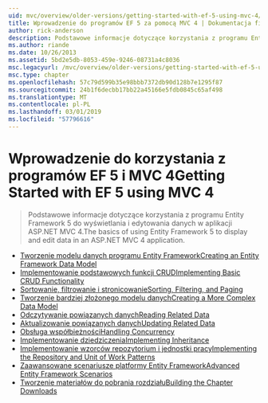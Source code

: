 ```yaml
---
uid: mvc/overview/older-versions/getting-started-with-ef-5-using-mvc-4/index
title: Wprowadzenie do programów EF 5 za pomocą MVC 4 | Dokumentacja firmy Microsoft
author: rick-anderson
description: Podstawowe informacje dotyczące korzystania z programu Entity Framework 5 do wyświetlania i edytowania danych w aplikacji ASP.NET MVC 4.
ms.author: riande
ms.date: 10/26/2013
ms.assetid: 5bd2e5db-8053-459e-9246-08731a4c8036
msc.legacyurl: /mvc/overview/older-versions/getting-started-with-ef-5-using-mvc-4
msc.type: chapter
ms.openlocfilehash: 57c79d599b35e98bbb7372db90d128b7e1295f87
ms.sourcegitcommit: 24b1f6decbb17bb22a45166e5fdb0845c65af498
ms.translationtype: MT
ms.contentlocale: pl-PL
ms.lasthandoff: 03/01/2019
ms.locfileid: "57796616"
---
```

<a name="getting-started-with-ef-5-using-mvc-4"></a><span data-ttu-id="47ed3-103">Wprowadzenie do korzystania z programów EF 5 i MVC 4</span><span class="sxs-lookup"><span data-stu-id="47ed3-103">Getting Started with EF 5 using MVC 4</span></span>
====================
> <span data-ttu-id="47ed3-104">Podstawowe informacje dotyczące korzystania z programu Entity Framework 5 do wyświetlania i edytowania danych w aplikacji ASP.NET MVC 4.</span><span class="sxs-lookup"><span data-stu-id="47ed3-104">The basics of using Entity Framework 5 to display and edit data in an ASP.NET MVC 4 application.</span></span>


- [<span data-ttu-id="47ed3-105">Tworzenie modelu danych programu Entity Framework</span><span class="sxs-lookup"><span data-stu-id="47ed3-105">Creating an Entity Framework Data Model</span></span>](creating-an-entity-framework-data-model-for-an-asp-net-mvc-application.md)
- [<span data-ttu-id="47ed3-106">Implementowanie podstawowych funkcji CRUD</span><span class="sxs-lookup"><span data-stu-id="47ed3-106">Implementing Basic CRUD Functionality</span></span>](implementing-basic-crud-functionality-with-the-entity-framework-in-asp-net-mvc-application.md)
- [<span data-ttu-id="47ed3-107">Sortowanie, filtrowanie i stronicowanie</span><span class="sxs-lookup"><span data-stu-id="47ed3-107">Sorting, Filtering, and Paging</span></span>](sorting-filtering-and-paging-with-the-entity-framework-in-an-asp-net-mvc-application.md)
- [<span data-ttu-id="47ed3-108">Tworzenie bardziej złożonego modelu danych</span><span class="sxs-lookup"><span data-stu-id="47ed3-108">Creating a More Complex Data Model</span></span>](creating-a-more-complex-data-model-for-an-asp-net-mvc-application.md)
- [<span data-ttu-id="47ed3-109">Odczytywanie powiązanych danych</span><span class="sxs-lookup"><span data-stu-id="47ed3-109">Reading Related Data</span></span>](reading-related-data-with-the-entity-framework-in-an-asp-net-mvc-application.md)
- [<span data-ttu-id="47ed3-110">Aktualizowanie powiązanych danych</span><span class="sxs-lookup"><span data-stu-id="47ed3-110">Updating Related Data</span></span>](updating-related-data-with-the-entity-framework-in-an-asp-net-mvc-application.md)
- [<span data-ttu-id="47ed3-111">Obsługa współbieżności</span><span class="sxs-lookup"><span data-stu-id="47ed3-111">Handling Concurrency</span></span>](handling-concurrency-with-the-entity-framework-in-an-asp-net-mvc-application.md)
- [<span data-ttu-id="47ed3-112">Implementowanie dziedziczenia</span><span class="sxs-lookup"><span data-stu-id="47ed3-112">Implementing Inheritance</span></span>](implementing-inheritance-with-the-entity-framework-in-an-asp-net-mvc-application.md)
- [<span data-ttu-id="47ed3-113">Implementowanie wzorców repozytorium i jednostki pracy</span><span class="sxs-lookup"><span data-stu-id="47ed3-113">Implementing the Repository and Unit of Work Patterns</span></span>](implementing-the-repository-and-unit-of-work-patterns-in-an-asp-net-mvc-application.md)
- [<span data-ttu-id="47ed3-114">Zaawansowane scenariusze platformy Entity Framework</span><span class="sxs-lookup"><span data-stu-id="47ed3-114">Advanced Entity Framework Scenarios</span></span>](advanced-entity-framework-scenarios-for-an-mvc-web-application.md)
- [<span data-ttu-id="47ed3-115">Tworzenie materiałów do pobrania rozdziału</span><span class="sxs-lookup"><span data-stu-id="47ed3-115">Building the Chapter Downloads</span></span>](building-the-ef5-mvc4-chapter-downloads.md)
